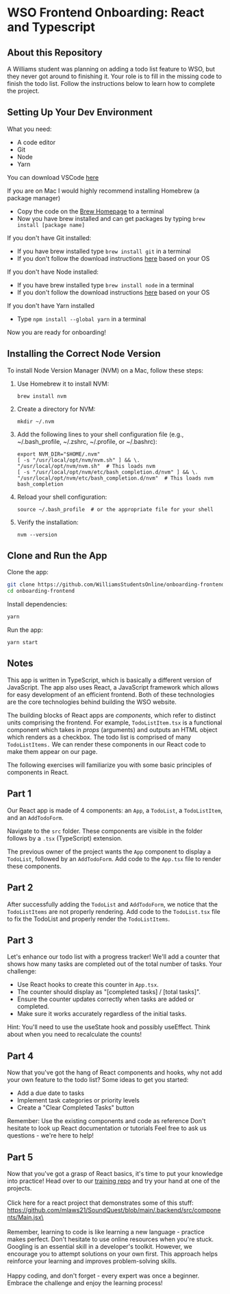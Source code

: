 # WSO Frontend Onboarding: React and Typescript

## About this Repository

A Williams student was planning on adding a todo list feature to WSO, but they never got around to finishing it. Your role is to fill in the missing code to finish the todo list. Follow the instructions below to learn how to complete the project.

## Setting Up Your Dev Environment
What you need:
- A code editor
- Git
- Node
- Yarn

You can download VSCode [here](https://code.visualstudio.com/)

If you are on Mac I would highly recommend installing Homebrew (a package manager)
- Copy the code on the [Brew Homepage](https://brew.sh/) to a terminal
- Now you have brew installed and can get packages by typing `brew install [package name]`

If you don't have Git installed:
- If you have brew installed type `brew install git` in a terminal
- If you don't follow the download instructions [here](https://git-scm.com/downloads) based on your OS

If you don't have Node installed:
- If you have brew installed type `brew install node` in a terminal
- If you don't follow the download instructions [here](https://nodejs.org/en/) based on your OS

If you don't have Yarn installed
- Type `npm install --global yarn`  in a terminal

Now you are ready for onboarding!

## Installing the Correct Node Version

To install Node Version Manager (NVM) on a Mac, follow these steps:

1. Use Homebrew it to install NVM:

   ```
   brew install nvm
   ```

2. Create a directory for NVM:

   ```
   mkdir ~/.nvm
   ```

3. Add the following lines to your shell configuration file (e.g., ~/.bash_profile, ~/.zshrc, ~/.profile, or ~/.bashrc):

   ```
   export NVM_DIR="$HOME/.nvm"
   [ -s "/usr/local/opt/nvm/nvm.sh" ] && \. "/usr/local/opt/nvm/nvm.sh"  # This loads nvm
   [ -s "/usr/local/opt/nvm/etc/bash_completion.d/nvm" ] && \. "/usr/local/opt/nvm/etc/bash_completion.d/nvm"  # This loads nvm bash_completion
   ```

4. Reload your shell configuration:

   ```
   source ~/.bash_profile  # or the appropriate file for your shell
   ```

5. Verify the installation:

   ```
   nvm --version
   ```

## Clone and Run the App

Clone the app:

```bash
git clone https://github.com/WilliamsStudentsOnline/onboarding-frontend.git
cd onboarding-frontend
```

Install dependencies:

```bash
yarn
```

Run the app:

```
yarn start
```

## Notes

This app is written in TypeScript, which is basically a different version of JavaScript. The app also uses React, a JavaScript framework which allows for easy development of an efficient frontend. Both of these technologies are the core technologies behind building the WSO website.

The building blocks of React apps are *components*, which refer to distinct units comprising the frontend. For example, `TodoListItem.tsx` is a functional component which takes in *props* (arguments) and outputs an HTML object which renders as a checkbox. The todo list is comprised of many `TodoListItems.` We can render these components in our React code to make them appear on our page.

The following exercises will familiarize you with some basic principles of components in React.

## Part 1

Our React app is made of 4 components: an `App`, a `TodoList`, a `TodoListItem`, and an `AddTodoForm`.

Navigate to the `src` folder. These components are visible in the folder follows by a `.tsx` (TypeScript) extension.

The previous owner of the project wants the `App` component to display a `TodoList`, followed by an `AddTodoForm`. Add code to the `App.tsx` file to render these components.

## Part 2

After successfully adding the `TodoList` and `AddTodoForm`, we notice that the `TodoListItems` are not properly rendering. Add code to the `TodoList.tsx` file to fix the TodoList and properly render the `TodoListItems`.

## Part 3

Let's enhance our todo list with a progress tracker! We'll add a counter that shows how many tasks are completed out of the total number of tasks.
Your challenge:

- Use React hooks to create this counter in `App.tsx`.
- The counter should display as "[completed tasks] / [total tasks]".
- Ensure the counter updates correctly when tasks are added or completed.
- Make sure it works accurately regardless of the initial tasks.

Hint: You'll need to use the useState hook and possibly useEffect. Think about when you need to recalculate the counts!

## Part 4
Now that you've got the hang of React components and hooks, why not add your own feature to the todo list?
Some ideas to get you started:

- Add a due date to tasks
- Implement task categories or priority levels
- Create a "Clear Completed Tasks" button

Remember:
Use the existing components and code as reference
Don't hesitate to look up React documentation or tutorials
Feel free to ask us questions - we're here to help!

## Part 5
Now that you've got a grasp of React basics, it's time to put your knowledge into practice! Head over to our [training repo](https://github.com/WilliamsStudentsOnline/wso-frontend-training.git) and try your hand at one of the projects.\
\
Click here for a react project that demonstrates some of this stuff:
https://github.com/mlaws21/SoundQuest/blob/main/.backend/src/components/Main.jsx\
\
\
Remember, learning to code is like learning a new language - practice makes perfect. Don't hesitate to use online resources when you're stuck. Googling is an essential skill in a developer's toolkit. However, we encourage you to attempt solutions on your own first. This approach helps reinforce your learning and improves problem-solving skills.\
\
Happy coding, and don't forget - every expert was once a beginner. Embrace the challenge and enjoy the learning process!
